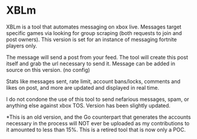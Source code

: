 # XBLm

XBLm is a tool that automates messaging on xbox live. Messages target specific games via looking for group scraping (both requests to join and post owners). This version is set for an instance of messaging fortnite players only.

The message will send a post from your feed. The tool will create this post itself and grab the url necessary to send it. Message can be added in source on this version. (no config)

Stats like messages sent, rate limit, account bans/locks, comments and likes on post, and more are updated and displayed in real time.

I do not condone the use of this tool to send nefarious messages, spam, or anything else against xbox TOS. Version has been slightly updated.

*This is an old version, and the Go counterpart that generates the accounts necessary in the process will NOT ever be uploaded as my contributions to it amounted to less than 15%. This is a retired tool that is now only a POC.
